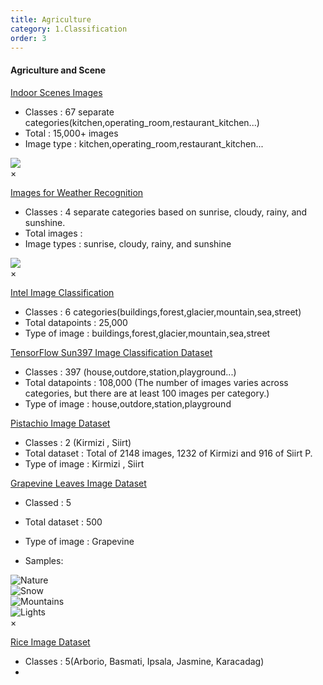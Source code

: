 ```yaml
---
title: Agriculture
category: 1.Classification
order: 3
---
```


#### Agriculture and Scene

[Indoor Scenes Images](https://www.kaggle.com/datasets/itsahmad/indoor-scenes-cvpr-2019)
- Classes : 67 separate categories(kitchen,operating_room,restaurant_kitchen...)
- Total : 15,000+ images
- Image type : kitchen,operating_room,restaurant_kitchen...


<!-- The grid: four columns -->
<div class="row">
  <div class="column" >
    <img src="https://www.researchgate.net/publication/324295920/figure/fig3/AS:960091868114955@1605915147482/Some-images-of-the-MIT-indoor-scene-dataset.jpg" onclick="myFunction(this);">
  </div>
</div>

<!-- The expanding image container -->
<div class="container">
  <!-- Close the image -->
  <span onclick="this.parentElement.style.display='none'" class="closebtn">&times;</span>

  <!-- Expanded image -->
  <img id="expandedImg" style="width:100%">

  <!-- Image text -->
  <div id="imgtext"></div>
</div>


[Images for Weather Recognition](https://data.mendeley.com/datasets/4drtyfjtfy/1)
- Classes : 4 separate categories based on sunrise, cloudy, rainy, and sunshine.
- Total images : 
- Image types : sunrise, cloudy, rainy, and sunshine



<!-- The grid: four columns -->
<div class="row">
  <div class="column" >
    <img src="https://encrypted-tbn0.gstatic.com/images?q=tbn:ANd9GcTTnCU1j3pIHaU_19CJs2ruT91axZezlONlFjIHpvzQUsfjKKYP00AP-Gg2SYfbFg6rQxk&usqp=CAU" onclick="myFunction(this);">
  </div>
</div>

<!-- The expanding image container -->
<div class="container">
  <!-- Close the image -->
  <span onclick="this.parentElement.style.display='none'" class="closebtn">&times;</span>

  <!-- Expanded image -->
  <img id="expandedImg" style="width:100%">

  <!-- Image text -->
  <div id="imgtext"></div>
</div>

[Intel Image Classification](https://www.kaggle.com/datasets/puneet6060/intel-image-classification)
- Classes :  6 categories(buildings,forest,glacier,mountain,sea,street)
- Total datapoints : 25,000 
- Type of image : buildings,forest,glacier,mountain,sea,street

[TensorFlow Sun397 Image Classification Dataset](https://www.tensorflow.org/datasets/catalog/sun397)
- Classes : 397 (house,outdore,station,playground...)
- Total datapoints :  108,000 (The number of images varies across categories, but there are at least 100 images per category.)
- Type of image : house,outdore,station,playground

[Pistachio Image Dataset](https://www.muratkoklu.com/datasets/)
- Classes : 2 (Kirmizi , Siirt)
- Total dataset : Total of 2148 images, 1232 of Kirmizi and 916 of Siirt P.
- Type of image : Kirmizi , Siirt

[Grapevine Leaves Image Dataset](https://www.muratkoklu.com/datasets/)

- Classed : 5 
- Total dataset : 500
- Type of image : Grapevine

- Samples: 


<!-- The grid: four columns -->
<div class="row">
  <div class="column">
    <img src="https://images.squarespace-cdn.com/content/v1/597dc443914e6bed5fd30dcc/1519560141872-9GBRKWZ0646Z06YJ79OA/drone_small_2015DSC_0796.jpg?format=1000w" alt="Nature" onclick="myFunction(this);">
  </div>
  <div class="column">
    <img src="https://images.squarespace-cdn.com/content/v1/597dc443914e6bed5fd30dcc/1519560141872-9GBRKWZ0646Z06YJ79OA/drone_small_2015DSC_0796.jpg?format=1000w" alt="Snow" onclick="myFunction(this);">
  </div>
  <div class="column">
    <img src="https://images.squarespace-cdn.com/content/v1/597dc443914e6bed5fd30dcc/1519560141872-9GBRKWZ0646Z06YJ79OA/drone_small_2015DSC_0796.jpg?format=1000w" alt="Mountains" onclick="myFunction(this);">
  </div>
  <div class="column">
    <img src="https://images.squarespace-cdn.com/content/v1/597dc443914e6bed5fd30dcc/1519560141872-9GBRKWZ0646Z06YJ79OA/drone_small_2015DSC_0796.jpg?format=1000w" alt="Lights" onclick="myFunction(this);">
  </div>
</div>

<!-- The expanding image container -->
<div class="container">
  <!-- Close the image -->
  <span onclick="this.parentElement.style.display='none'" class="closebtn">&times;</span>

  <!-- Expanded image -->
  <img id="expandedImg" style="width:100%">

  <!-- Image text -->
  <div id="imgtext"></div>
</div>


[Rice Image Dataset](https://www.kaggle.com/datasets/muratkokludataset/rice-image-dataset)
- Classes : 5(Arborio, Basmati, Ipsala, Jasmine, Karacadag)
- 